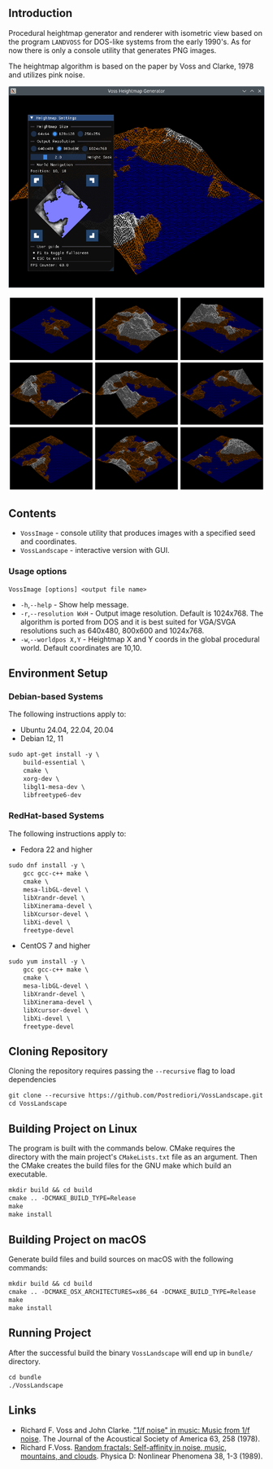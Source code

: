 ## Introduction

Procedural heightmap generator and renderer with isometric view
based on the program `LANDVOSS` for DOS-like systems from the early 1990's.
As for now there is only a console utility that generates PNG images.

The heightmap algorithm is based on the paper by Voss and Clarke, 1978 and
utilizes pink noise.

![Screenshot of landscape generated by Voss pink noise](images/vosslandscape.png)

![Montage of generated images](images/montage.png)

## Contents

* `VossImage` - console utility that produces images with a specified seed and coordinates.
* `VossLandscape` - interactive version with GUI.

### Usage options

```
VossImage [options] <output file name>
```

* `-h`,`--help` - Show help message.
* `-r`,`--resolution WxH` - Output image resolution. Default is 1024x768. The algorithm is ported from DOS and it is best suited for VGA/SVGA resolutions such as 640x480, 800x600 and 1024x768.
* `-w`,`--worldpos X,Y` - Heightmap X and Y coords in the global procedural world. Default coordinates are 10,10.

## Environment Setup

### Debian-based Systems

The following instructions apply to:

* Ubuntu 24.04, 22.04, 20.04
* Debian 12, 11

```
sudo apt-get install -y \
    build-essential \
    cmake \
    xorg-dev \
    libgl1-mesa-dev \
    libfreetype6-dev
```

### RedHat-based Systems

The following instructions apply to:

* Fedora 22 and higher

```
sudo dnf install -y \
    gcc gcc-c++ make \
    cmake \
    mesa-libGL-devel \
    libXrandr-devel \
    libXinerama-devel \
    libXcursor-devel \
    libXi-devel \
    freetype-devel
```

* CentOS 7 and higher

```
sudo yum install -y \
    gcc gcc-c++ make \
    cmake \
    mesa-libGL-devel \
    libXrandr-devel \
    libXinerama-devel \
    libXcursor-devel \
    libXi-devel \
    freetype-devel
```

## Cloning Repository

Cloning the repository requires passing the `--recursive` flag to load dependencies

```
git clone --recursive https://github.com/Postrediori/VossLandscape.git
cd VossLandscape
```

## Building Project on Linux

The program is built with the commands below. CMake requires the directory 
with the main project's `CMakeLists.txt` file as an argument. Then the CMake 
creates the build files for the GNU make which build an executable.

```
mkdir build && cd build
cmake .. -DCMAKE_BUILD_TYPE=Release
make
make install
```

## Building Project on macOS

Generate build files and build sources on macOS with the following commands:

```
mkdir build && cd build
cmake .. -DCMAKE_OSX_ARCHITECTURES=x86_64 -DCMAKE_BUILD_TYPE=Release
make
make install
```

## Running Project

After the successful build the binary `VossLandscape` will end up in `bundle/` directory.

```
cd bundle
./VossLandscape
```

## Links

* Richard F. Voss and John Clarke. ["1/f noise" in music: Music from 1/f noise](https://asa.scitation.org/doi/abs/10.1121/1.381721). The Journal of the Acoustical Society of America 63, 258 (1978).
* Richard F.Voss. [Random fractals: Self-affinity in noise, music, mountains, and clouds](https://doi.org/10.1016/0167-2789(89)90220-0). Physica D: Nonlinear Phenomena 38, 1-3 (1989).
